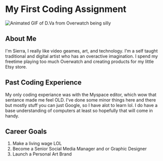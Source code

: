 # My First Coding Assignment

![Animated GIF of D.Va from Overwatch being silly](https://i.pinimg.com/originals/3c/4e/65/3c4e653725179f8c41935fed9eda4929.gif)

## About Me
I'm Sierra, I really like video geames, art, and technology. I'm a self taught traditional and digital artist who has an overactive imagination. I spend my freetime playing too much Overwatch and creating products for my little Etsy store. 
## Past Coding Experience
My only coding experiance was with the Myspace editor, which wow that sentance made me feel OLD. I've done some minor things here and there but mostly stuff you can just Google, so I have alot to learn lol. I do have a base understanding of computers at least so hopefully that will come in handy.
## Career Goals
1. Make a living wage LOL
2. Become a Senior Social Media Manager and or Graphic Designer 
3. Launch a Personal Art Brand

